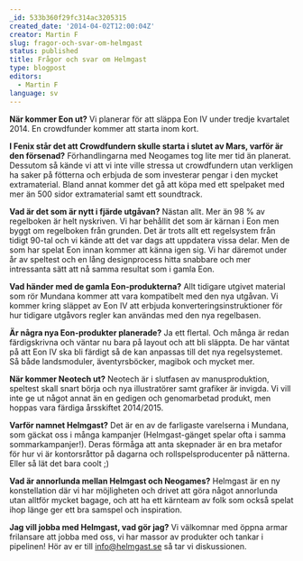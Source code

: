 ```yaml
---
_id: 533b360f29fc314ac3205315
created_date: '2014-04-02T12:00:04Z'
creator: Martin F
slug: fragor-och-svar-om-helmgast
status: published
title: Frågor och svar om Helmgast
type: blogpost
editors:
  - Martin F
language: sv
---
```

**När kommer Eon ut?** Vi planerar för att släppa Eon IV under tredje kvartalet 2014. En crowdfunder kommer att starta inom kort. 

**I Fenix står det att Crowdfundern skulle starta i slutet av Mars, varför är den försenad?** Förhandlingarna med Neogames tog lite mer tid än planerat. Dessutom så kände vi att vi inte ville stressa ut crowdfundern utan verkligen ha saker på fötterna och erbjuda de som investerar pengar i den mycket extramaterial. Bland annat kommer det gå att köpa med ett spelpaket med mer än 500 sidor extramaterial samt ett soundtrack.

**Vad är det som är nytt i fjärde utgåvan?** Nästan allt. Mer än 98 % av regelboken är helt nyskriven. Vi har behållit det som är kärnan i Eon men byggt om regelboken från grunden. Det är trots allt ett regelsystem från tidigt 90-tal och vi kände att det var dags att uppdatera vissa delar. Men de som har spelat Eon innan kommer att känna igen sig. Vi har däremot under år av speltest och en lång designprocess hitta snabbare och mer intressanta sätt att nå samma resultat som i gamla Eon. 

**Vad händer med de gamla Eon-produkterna?** Allt tidigare utgivet material som rör Mundana kommer att vara kompatibelt med den nya utgåvan. Vi kommer kring släppet av Eon IV att erbjuda konverteringsinstruktioner för hur tidigare utgåvors regler kan användas med den nya regelbasen.

**Är några nya Eon-produkter planerade?** Ja ett flertal. Och många är redan färdigskrivna och väntar nu bara på layout och att bli släppta. De har väntat på att Eon IV ska bli färdigt så de kan anpassas till det nya regelsystemet. Så både landsmoduler, äventyrsböcker, magibok och mycket mer. 

**När kommer Neotech ut?** Neotech är i slutfasen av manusproduktion, speltest skall snart börja och nya illustratörer samt grafiker är invigda. Vi vill inte ge ut något annat än en gedigen och genomarbetad produkt, men hoppas vara färdiga årsskiftet 2014/2015.

**Varför namnet Helmgast?** Det är en av de farligaste varelserna i Mundana, som gäckat oss i många kampanjer (Helmgast-gänget spelar ofta i samma sommarkampanjer!). Deras förmåga att anta skepnader är en bra metafor för hur vi är kontorsråttor på dagarna och rollspelsproducenter på nätterna. Eller så lät det bara coolt ;)

**Vad är annorlunda mellan Helmgast och Neogames?** Helmgast är en ny konstellation där vi har möjligheten och drivet att göra något annorlunda utan alltför mycket bagage, och att ha ett kärnteam av folk som också spelat ihop länge ger ett bra samspel och inspiration.

**Jag vill jobba med Helmgast, vad gör jag?** Vi välkomnar med öppna armar frilansare att jobba med oss, vi har massor av produkter och tankar i pipelinen! Hör av er till info@helmgast.se så tar vi diskussionen.
